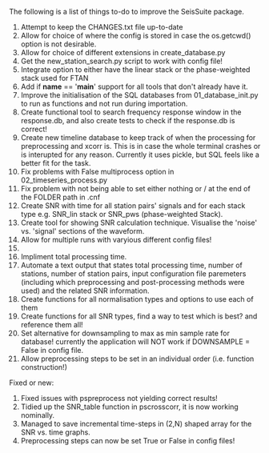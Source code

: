 The following is a list of things to-do to improve the SeisSuite package.

1. Attempt to keep the CHANGES.txt file up-to-date
2. Allow for choice of where the config is stored in case the os.getcwd() option is not desirable. 
3. Allow for choice of different extensions in create_database.py
4. Get the new_station_search.py script to work with config file!
5. Integrate option to either have the linear stack or the phase-weighted stack used for FTAN
6. Add if __name__ == '__main__' support for all tools that don't already have it. 
7. Improve the initialisation of the SQL databases from 01_database_init.py to run as functions and not run during importation. 
8. Create functional tool to search frequency response window in the response.db, and also create tests to check if the response.db is correct!
9. Create new timeline database to keep track of when the processing for preprocessing and xcorr is. This is in case the whole terminal crashes or is interupted for any reason. Currently it uses pickle, but SQL feels like a better fit for the task. 
10. Fix problems with False multiprocess option in 02_timeseries_process.py
11. Fix problem with not being able to set either nothing or / at the end of the FOLDER path in .cnf
12. Create SNR with time for all station pairs' signals and for each stack type e.g. SNR_lin stack or SNR_pws (phase-weighted Stack). 
13. Create tool for showing SNR calculation technique. Visualise the 'noise' vs. 'signal' sections of the waveform.
14. Allow for multiple runs with varyious different config files!
15. 
16. Impliment total processing time.
17. Automate a text output that states total processing time, number of stations, number of station pairs, input configuration file paremeters (including which preprocessing and post-processing methods were used) and the related SNR information.  
18. Create functions for all normalisation types and options to use each of them
19. Create functions for all SNR types, find a way to test which is best? and reference them all!
20. Set alternative for downsampling to max as min sample rate for database! currently the application
will NOT work if DOWNSAMPLE = False in config file.
21. Allow preprocessing steps to be set in an individual order (i.e. function construction!)


Fixed or new:

1. Fixed issues with pspreprocess not yielding correct results!
2. Tidied up the SNR_table function in pscrosscorr, it is now working nominally. 
3. Managed to save incremental time-steps in (2,N) shaped array for the SNR vs. time graphs. 
4. Preprocessing steps can now be set True or False in config files!
